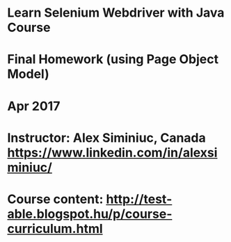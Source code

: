 # Learn Selenium Webdriver with Java Course
# 
# Final Homework (using Page Object Model)
# Apr 2017
#
# Instructor: Alex Siminiuc, Canada https://www.linkedin.com/in/alexsiminiuc/
# Course content:  http://test-able.blogspot.hu/p/course-curriculum.html 
